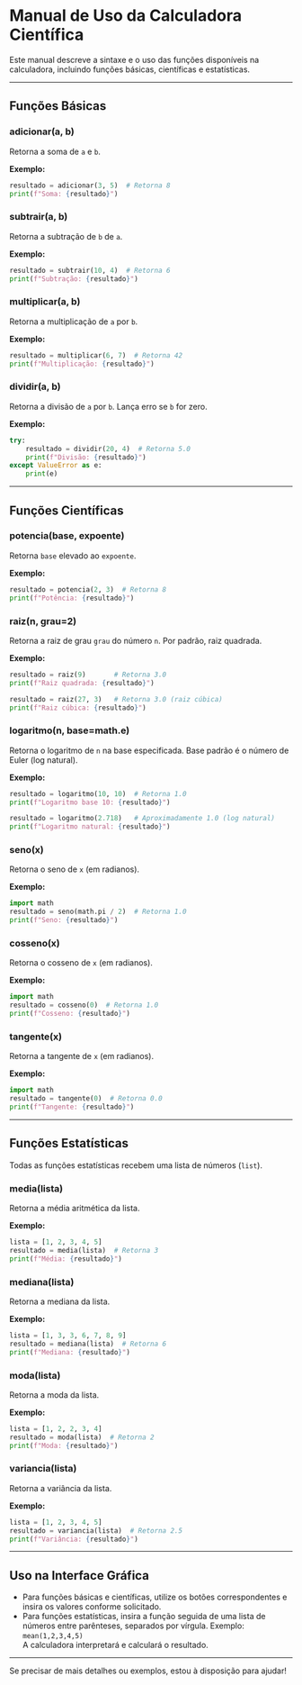 # Manual de Uso da Calculadora Científica

Este manual descreve a sintaxe e o uso das funções disponíveis na calculadora, incluindo funções básicas, científicas e estatísticas.

---

## Funções Básicas

### adicionar(a, b)
Retorna a soma de `a` e `b`.

**Exemplo:**
```python
resultado = adicionar(3, 5)  # Retorna 8
print(f"Soma: {resultado}")
```

### subtrair(a, b)
Retorna a subtração de `b` de `a`.

**Exemplo:**
```python
resultado = subtrair(10, 4)  # Retorna 6
print(f"Subtração: {resultado}")
```

### multiplicar(a, b)
Retorna a multiplicação de `a` por `b`.

**Exemplo:**
```python
resultado = multiplicar(6, 7)  # Retorna 42
print(f"Multiplicação: {resultado}")
```

### dividir(a, b)
Retorna a divisão de `a` por `b`. Lança erro se `b` for zero.

**Exemplo:**
```python
try:
    resultado = dividir(20, 4)  # Retorna 5.0
    print(f"Divisão: {resultado}")
except ValueError as e:
    print(e)
```

---

## Funções Científicas

### potencia(base, expoente)
Retorna `base` elevado ao `expoente`.

**Exemplo:**
```python
resultado = potencia(2, 3)  # Retorna 8
print(f"Potência: {resultado}")
```

### raiz(n, grau=2)
Retorna a raiz de grau `grau` do número `n`. Por padrão, raiz quadrada.

**Exemplo:**
```python
resultado = raiz(9)       # Retorna 3.0
print(f"Raiz quadrada: {resultado}")

resultado = raiz(27, 3)   # Retorna 3.0 (raiz cúbica)
print(f"Raiz cúbica: {resultado}")
```

### logaritmo(n, base=math.e)
Retorna o logaritmo de `n` na base especificada. Base padrão é o número de Euler (log natural).

**Exemplo:**
```python
resultado = logaritmo(10, 10)  # Retorna 1.0
print(f"Logaritmo base 10: {resultado}")

resultado = logaritmo(2.718)   # Aproximadamente 1.0 (log natural)
print(f"Logaritmo natural: {resultado}")
```

### seno(x)
Retorna o seno de `x` (em radianos).

**Exemplo:**
```python
import math
resultado = seno(math.pi / 2)  # Retorna 1.0
print(f"Seno: {resultado}")
```

### cosseno(x)
Retorna o cosseno de `x` (em radianos).

**Exemplo:**
```python
import math
resultado = cosseno(0)  # Retorna 1.0
print(f"Cosseno: {resultado}")
```

### tangente(x)
Retorna a tangente de `x` (em radianos).

**Exemplo:**
```python
import math
resultado = tangente(0)  # Retorna 0.0
print(f"Tangente: {resultado}")
```

---

## Funções Estatísticas

Todas as funções estatísticas recebem uma lista de números (`list`).

### media(lista)
Retorna a média aritmética da lista.

**Exemplo:**
```python
lista = [1, 2, 3, 4, 5]
resultado = media(lista)  # Retorna 3
print(f"Média: {resultado}")
```

### mediana(lista)
Retorna a mediana da lista.

**Exemplo:**
```python
lista = [1, 3, 3, 6, 7, 8, 9]
resultado = mediana(lista)  # Retorna 6
print(f"Mediana: {resultado}")
```

### moda(lista)
Retorna a moda da lista.

**Exemplo:**
```python
lista = [1, 2, 2, 3, 4]
resultado = moda(lista)  # Retorna 2
print(f"Moda: {resultado}")
```

### variancia(lista)
Retorna a variância da lista.

**Exemplo:**
```python
lista = [1, 2, 3, 4, 5]
resultado = variancia(lista)  # Retorna 2.5
print(f"Variância: {resultado}")
```

---

## Uso na Interface Gráfica

- Para funções básicas e científicas, utilize os botões correspondentes e insira os valores conforme solicitado.
- Para funções estatísticas, insira a função seguida de uma lista de números entre parênteses, separados por vírgula. Exemplo:  
  `mean(1,2,3,4,5)`  
  A calculadora interpretará e calculará o resultado.

---

Se precisar de mais detalhes ou exemplos, estou à disposição para ajudar!
